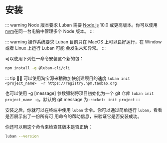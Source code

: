 # 安装

::: warning Node 版本要求
Luban 需要 [Node.js](https://nodejs.org/) 10.0 或更高版本。你可以使用
[nvm](https://github.com/creationix/nvm)在同一台电脑中管理多个 Node 版本。
:::

::: warning 操作系统要求 
Luban 目前只在 MacOS 上可以良好运行，在 Window 或者 Linux 上运行 Luban 可能
会发生未知异常。
:::

可以使用下列任一命令安装这个新的包：

```bash
npm install -g @luban-cli/cli
```

::: tip 🙋‍♂️
可以使用淘宝源来稍微加快创建项目的速度 `luban init <project_name>  -r https://registry.npm.taobao.org`

也可以使用 -g [message] 参数强制将项目初始化为一个 git 仓库 `luban init project_name -g`，默认的 git message 为 ​`:rocket: init project`​
:::

安装之后，你就可以在终端中使用 `luban` 命令。你可以通过简单运行 `luban`，看看是否展示出了一份所有可
用命令的帮助信息，来验证它是否安装成功。

你还可以用这个命令来检查其版本是否正确：

```bash
luban --version
```
